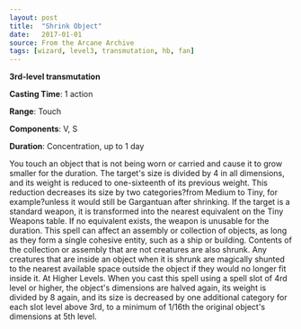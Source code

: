 ```yaml
---
layout: post
title:  "Shrink Object"
date:   2017-01-01
source: From the Arcane Archive
tags: [wizard, level3, transmutation, hb, fan]
---
```


**3rd-level transmutation**

**Casting Time**: 1 action

**Range**: Touch

**Components**: V, S

**Duration**: Concentration, up to 1 day

You touch an object that is not being worn or carried and cause it to grow smaller for the duration. The target's size is divided by 4 in all dimensions, and its weight is reduced to one-sixteenth of its previous weight. This reduction decreases its size by two categories?from Medium to Tiny, for example?unless it would still be Gargantuan after shrinking. If the target is a standard weapon, it is transformed into the nearest equivalent on the Tiny Weapons table. If no equivalent exists, the weapon is unusable for the duration.
This spell can affect an assembly or collection of objects, as long as they form a single cohesive entity, such as a ship or building. Contents of the collection or assembly that are not creatures are also shrunk. Any creatures that are inside an object when it is shrunk are magically shunted to the nearest available space outside the object if they would no longer fit inside it.
At Higher Levels. When you cast this spell using a spell slot of 4rd level or higher, the object's dimensions are halved again, its weight is divided by 8 again, and its size is decreased by one additional category for each slot level above 3rd, to a minimum of 1/16th the original object's dimensions at 5th level.
